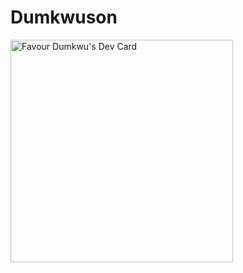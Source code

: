 # Dumkwuson


<a href="https://app.daily.dev/favourdumkwu"><img src="https://api.daily.dev/devcards/v2/oNseTcOQirEVvedLXK9Ey.png?type=default&r=rxi" width="356" alt="Favour Dumkwu's Dev Card"/></a>